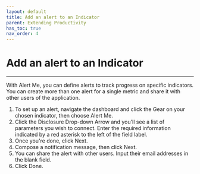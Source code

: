 ```yaml
---
layout: default
title: Add an alert to an Indicator
parent: Extending Productivity
has_toc: true
nav_order: 4
---
```


# Add an alert to an Indicator

---

With Alert Me, you can define alerts to track progress on specific indicators. You can create more than one alert for a single metric and share it with other users of the application.
1. To set up an alert, navigate the dashboard and click the Gear on your chosen indicator, then choose Alert Me.
2. Click the Disclosure Drop-down Arrow and you'll see a list of parameters you wish to connect. Enter the required information indicated by a red asterisk to the left of the field label.
3. Once you're done, click Next.
4. Compose a notification message, then click Next.
5. You can share the alert with other users. Input their email addresses in the blank field.
6. Click Done.
